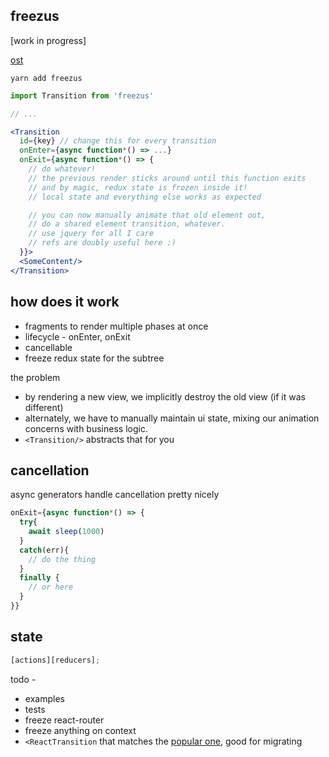 ## freezus

[work in progress]

[ost](https://soundcloud.com/sahandii/cold-as-ice-remake)

`yarn add freezus`

```jsx
import Transition from 'freezus'

// ...

<Transition
  id={key} // change this for every transition
  onEnter={async function*() => ...}
  onExit={async function*() => {
    // do whatever!
    // the previous render sticks around until this function exits
    // and by magic, redux state is frozen inside it!
    // local state and everything else works as expected

    // you can now manually animate that old element out,
    // do a shared element transition, whatever.
    // use jquery for all I care
    // refs are doubly useful here :)
  }}>
  <SomeContent/>
</Transition>
```

## how does it work

* fragments to render multiple phases at once
* lifecycle - onEnter, onExit
* cancellable
* freeze redux state for the subtree

the problem

* by rendering a new view, we implicitly destroy the old view (if it was different)
* alternately, we have to manually maintain ui state, mixing our animation concerns with business logic.
* `<Transition/>` abstracts that for you

## cancellation

async generators handle cancellation pretty nicely

```jsx
onExit={async function*() => {
  try{
    await sleep(1000)
  }  
  catch(err){
    // do the thing
  }  
  finally {
    // or here
  }
}}
```

## state

```jsx
[actions][reducers];
```

todo -

* examples
* tests
* freeze react-router
* freeze anything on context
* `<ReactTransition` that matches the [popular one](https://reactcommunity.org/react-transition-group/), good for migrating
